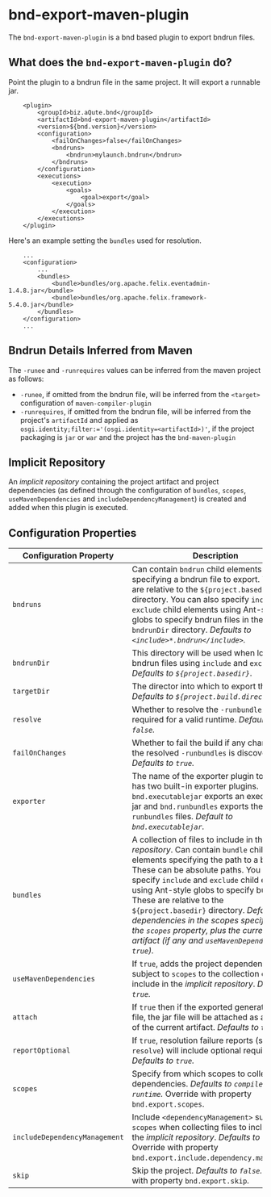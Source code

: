 # bnd-export-maven-plugin

The `bnd-export-maven-plugin` is a bnd based plugin to export bndrun files.

## What does the `bnd-export-maven-plugin` do?

Point the plugin to a bndrun file in the same project. It will export a runnable jar.

```
    <plugin>
        <groupId>biz.aQute.bnd</groupId>
        <artifactId>bnd-export-maven-plugin</artifactId>
        <version>${bnd.version}</version>
        <configuration>
            <failOnChanges>false</failOnChanges>
            <bndruns>
                <bndrun>mylaunch.bndrun</bndrun>
            </bndruns>
        </configuration>
        <executions>
            <execution>
                <goals>
                    <goal>export</goal>
                </goals>
            </execution>
        </executions>
    </plugin>
```

Here's an example setting the `bundles` used for resolution.

```
    ...
    <configuration>
        ...
        <bundles>
            <bundle>bundles/org.apache.felix.eventadmin-1.4.8.jar</bundle>
            <bundle>bundles/org.apache.felix.framework-5.4.0.jar</bundle>
        </bundles>
    </configuration>
    ...
```

## Bndrun Details Inferred from Maven

The `-runee` and `-runrequires` values can be inferred from the maven project as follows:

  * `-runee`, if omitted from the bndrun file, will be inferred from the `<target>` configuration of `maven-compiler-plugin`
  * `-runrequires`, if omitted from the bndrun file, will be inferred from the project's `artifactId` and applied as `osgi.identity;filter:='(osgi.identity=<artifactId>)'`, if the project packaging is `jar` or `war` and the project has the `bnd-maven-plugin`

## Implicit Repository

An *implicit repository* containing the project artifact and project dependencies (as defined through the configuration of `bundles`, `scopes`, `useMavenDependencies` and `includeDependencyManagement`) is created and added when this plugin is executed.

## Configuration Properties

| Configuration Property        | Description                                                                                                                                                                                                                                                                                                                                                                                                                                                                            |
|-------------------------------|----------------------------------------------------------------------------------------------------------------------------------------------------------------------------------------------------------------------------------------------------------------------------------------------------------------------------------------------------------------------------------------------------------------------------------------------------------------------------------------|
| `bndruns`                     | Can contain `bndrun` child elements specifying a bndrun file to export. These are relative to the `${project.basedir}` directory. You can also specify `include` and `exclude` child elements using Ant-style globs to specify bndrun files in the `bndrunDir` directory.  _Defaults to `<include>*.bndrun</include>`._                                                                                                                                                                |
| `bndrunDir`                   | This directory will be used when locating bndrun files using `include` and `exclude`. _Defaults to `${project.basedir}`_.                                                                                                                                                                                                                                                                                                                                                              |
| `targetDir`                   | The director into which to export the result. _Defaults to `${project.build.directory}`._                                                                                                                                                                                                                                                                                                                                                                                              |
| `resolve`                     | Whether to resolve the `-runbundles` required for a valid runtime. _Defaults to `false`._                                                                                                                                                                                                                                                                                                                                                                                              |
| `failOnChanges`               | Whether to fail the build if any change in the resolved `-runbundles` is discovered. _Defaults to `true`._                                                                                                                                                                                                                                                                                                                                                                             |
| `exporter`                    | The name of the exporter plugin to use. Bnd has two built-in exporter plugins. `bnd.executablejar` exports an executable jar and `bnd.runbundles` exports the `-runbundles` files. _Default to `bnd.executablejar`._                                                                                                                                                                                                                                                                   |
| `bundles`                     | A collection of files to include in the *implicit repository*. Can contain `bundle` child elements specifying the path to a bundle. These can be absolute paths. You can also specify `include` and `exclude` child elements using Ant-style globs to specify bundles. These are relative to the `${project.basedir}` directory. _Defaults to dependencies in the scopes specified by the `scopes` property, plus the current artifact (if any and `useMavenDependencies` is `true`)._ |
| `useMavenDependencies`        | If `true`, adds the project dependencies subject to `scopes` to the collection of files to include in the *implicit repository*. _Defaults to `true`._                                                                                                                                                                                                                                                                                                                                 |
| `attach`                      | If `true` then if the exported generates a jar file, the jar file will be attached as an output of the current artifact. _Defaults to `true`._                                                                                                                                                                                                                                                                                                                                         |
| `reportOptional`              | If `true`, resolution failure reports (see `resolve`) will include optional requirements. _Defaults to `true`._                                                                                                                                                                                                                                                                                                                                                                        |
| `scopes`                      | Specify from which scopes to collect dependencies. _Defaults to `compile, runtime`._ Override with property `bnd.export.scopes`.                                                                                                                                                                                                                                                                                                                                                       |
| `includeDependencyManagement` | Include `<dependencyManagement>` subject to `scopes` when collecting files to include in the *implicit repository*. _Defaults to `false`._ Override with property `bnd.export.include.dependency.management`.                                                                                                                                                                                                                                                                          |
| `skip`                        | Skip the project. _Defaults to `false`._ Override with property `bnd.export.skip`.                                                                                                                                                                                                                                                                                                                                                                                                     |
